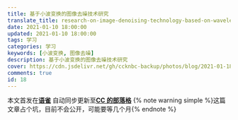```yaml
---
title: 基于小波变换的图像去噪技术研究
translate_title: research-on-image-denoising-technology-based-on-wavelet-transform
date: 2021-01-10 18:00:00
updated: 2021-01-10 18:00:00
tags: 学习
categories: 学习
keywords: [小波变换, 图像去噪]
description: 基于小波变换的图像去噪技术研究
cover: https://cdn.jsdelivr.net/gh/ccknbc-backup/photos/blog/2021-01-18~15-46-57.webp
comments: true
id: 18
---
```


本文首发在[**语雀**](https://www.yuque.com/ccknbc/blog/18)
自动同步更新至[**CC 的部落格**](https://blog.ccknbc.cc/posts/research-on-image-denoising-technology-based-on-wavelet-transform)
{% note warning simple %}这篇文章占个坑，目前不会公开，可能要等几个月{% endnote %}
